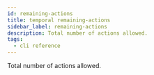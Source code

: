 ```yaml
---
id: remaining-actions
title: temporal remaining-actions
sidebar_label: remaining-actions
description: Total number of actions allowed.
tags:
  - cli reference
---
```


Total number of actions allowed.
